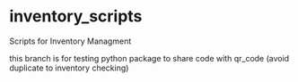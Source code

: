 # inventory_scripts

Scripts for Inventory Managment 


this branch is for testing python package to share code with qr_code (avoid duplicate to inventory checking)
